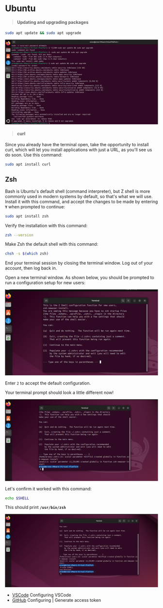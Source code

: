 # Ubuntu

>#### Updating and upgrading packages

```bash
sudo apt update && sudo apt upgrade
```

![!Updating](../Assets/Updating.png)

>#### curl

Since you already have the terminal open, take the opportunity to install curl, which will let you install applications with just a URL, as you'll see us do soon. Use this command:

```bash
sudo apt install curl
```

## Zsh

Bash is Ubuntu's default shell (command interpreter), but Z shell is more commonly used in modern systems by default, so that's what we will use. Install it with this command, and accept the changes to be made by entering **`Y`** when prompted to continue:

```bash
sudo apt install zsh
```

Verify the installation with this command:

```bash
zsh --version
```
Make Zsh the default shell with this command:

```bash
chsh -s $(which zsh)
```

End your terminal session by closing the terminal window. Log out of your account, then log back in.

Open a new terminal window. As shown below, you should be prompted to run a configuration setup for new users:

![The terminal after installing `zsh`.](../Assets/terminal.png)


Enter `2` to accept the default configuration.

Your terminal prompt should look a little different now!

![zsh in action!](../Assets/terminal-2.png)

Let's confirm it worked with this command:

```bash
echo $SHELL
```

This should print **`/usr/bin/zsh`**

![zsh in action!](../Assets/terminal-3.png)



- [VSCode](../VSCode) Configuring VSCode
- [GitHub](../GitHub) Configuring | Generate access token
